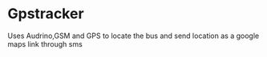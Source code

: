 # Gpstracker
Uses Audrino,GSM and GPS to locate the bus and send location as a google maps link through sms
